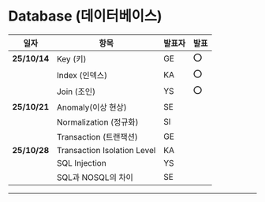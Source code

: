 # Database (데이터베이스)

| 일자 | 항목 | 발표자 | 발표 |
|------|------|------|------|
|**25/10/14**| Key (키) | GE | ⭕
|        | Index (인덱스) | KA | ⭕
|        | Join (조인) | YS | ⭕
|**25/10/21**| Anomaly(이상 현상) | SE |
|        | Normalization (정규화) | SI |
|        | Transaction (트랜잭션) | GE |
|**25/10/28**| Transaction Isolation Level | KA |
|        | SQL Injection | YS |
|        | SQL과 NOSQL의 차이 | SE |

<hr>


